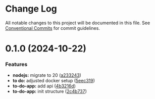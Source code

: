 # Change Log

All notable changes to this project will be documented in this file.
See [Conventional Commits](https://conventionalcommits.org) for commit guidelines.

# 0.1.0 (2024-10-22)

### Features

-   **nodejs:** migrate to 20 ([a233243](https://github.com/paulAlexSerban/wbk--mern-playground/commit/a2332439e35173ea708412c62392cf369142c685))
-   **to do:** adjusted docker setup ([5eec319](https://github.com/paulAlexSerban/wbk--mern-playground/commit/5eec319ffa1508dbb9ca587c6fa05e612b7955b0))
-   **to-do-app:** add api ([4b3216d](https://github.com/paulAlexSerban/wbk--mern-playground/commit/4b3216d20e627deb2b7e8703c3dddd0439672475))
-   **to-do-app:** init structure ([2c4b737](https://github.com/paulAlexSerban/wbk--mern-playground/commit/2c4b737e197010e3e7856bd0e6c68e1c40965f8c))
